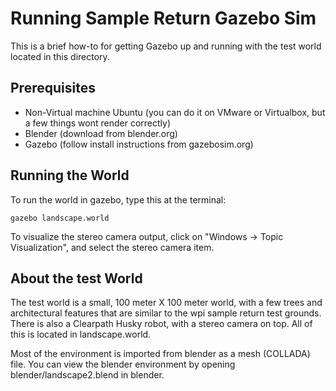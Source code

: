 Running Sample Return Gazebo Sim
================================

This is a brief how-to for getting Gazebo up and running with the test world located in this directory.

Prerequisites
-------------

- Non-Virtual machine Ubuntu (you can do it on VMware or Virtualbox, but a few things wont render correctly)
- Blender (download from blender.org)
- Gazebo (follow install instructions from gazebosim.org)


Running the World
----------------

To run the world in gazebo, type this at the terminal:

```shell
gazebo landscape.world
```

To visualize the stereo camera output, click on "Windows -> Topic Visualization", and select the stereo camera item.

About the test World
--------------------

The test world is a small, 100 meter X 100 meter world, with a few trees and architectural features that are similar to the wpi sample return test grounds. There is also a Clearpath Husky robot, with a stereo camera on top. All of this is located in landscape.world.

Most of the environment is imported from blender as a mesh (COLLADA) file. You can view the blender environment by opening blender/landscape2.blend in blender.

